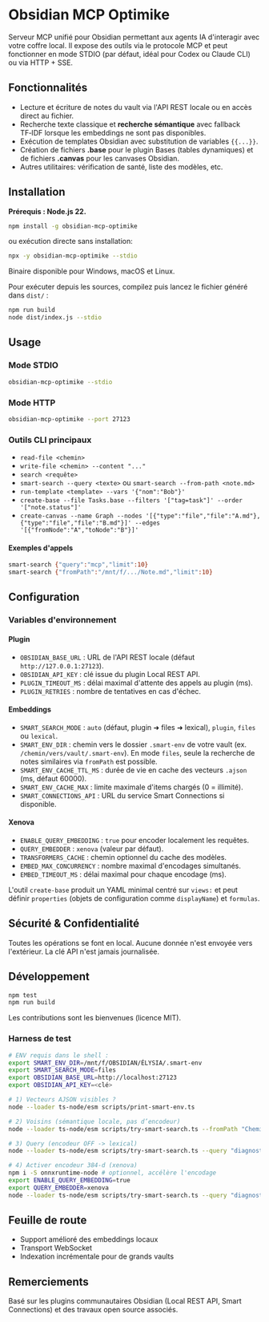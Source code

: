 # Obsidian MCP Optimike

Serveur MCP unifié pour Obsidian permettant aux agents IA d'interagir avec votre coffre local. Il expose des outils via le protocole MCP et peut fonctionner en mode STDIO (par défaut, idéal pour Codex ou Claude CLI) ou via HTTP + SSE.

## Fonctionnalités

- Lecture et écriture de notes du vault via l'API REST locale ou en accès direct au fichier.
- Recherche texte classique et **recherche sémantique** avec fallback TF‑IDF lorsque les embeddings ne sont pas disponibles.
- Exécution de templates Obsidian avec substitution de variables `{{...}}`.
- Création de fichiers **.base** pour le plugin Bases (tables dynamiques) et de fichiers **.canvas** pour les canvases Obsidian.
- Autres utilitaires: vérification de santé, liste des modèles, etc.

## Installation

**Prérequis : Node.js 22.**

```bash
npm install -g obsidian-mcp-optimike
```

ou exécution directe sans installation:

```bash
npx -y obsidian-mcp-optimike --stdio
```

Binaire disponible pour Windows, macOS et Linux.

Pour exécuter depuis les sources, compilez puis lancez le fichier généré dans `dist/` :

```bash
npm run build
node dist/index.js --stdio
```

## Usage

### Mode STDIO

```bash
obsidian-mcp-optimike --stdio
```

### Mode HTTP

```bash
obsidian-mcp-optimike --port 27123
```

### Outils CLI principaux

- `read-file <chemin>`
- `write-file <chemin> --content "..."`
- `search <requête>`
- `smart-search --query <texte>` ou `smart-search --from-path <note.md>`
- `run-template <template> --vars '{"nom":"Bob"}'`
- `create-base --file Tasks.base --filters '["tag=task"]' --order '["note.status"]'`
- `create-canvas --name Graph --nodes '[{"type":"file","file":"A.md"},{"type":"file","file":"B.md"}]' --edges '[{"fromNode":"A","toNode":"B"}]'`

#### Exemples d'appels

```bash
smart-search {"query":"mcp","limit":10}
smart-search {"fromPath":"/mnt/f/.../Note.md","limit":10}
```

## Configuration

### Variables d'environnement

#### Plugin
- `OBSIDIAN_BASE_URL` : URL de l'API REST locale (défaut `http://127.0.0.1:27123`).
- `OBSIDIAN_API_KEY` : clé issue du plugin Local REST API.
- `PLUGIN_TIMEOUT_MS` : délai maximal d'attente des appels au plugin (ms).
- `PLUGIN_RETRIES` : nombre de tentatives en cas d'échec.

#### Embeddings
- `SMART_SEARCH_MODE` : `auto` (défaut, plugin ➜ files ➜ lexical), `plugin`, `files` ou `lexical`.
- `SMART_ENV_DIR` : chemin vers le dossier `.smart-env` de votre vault (ex. `/chemin/vers/vault/.smart-env`). En mode `files`, seule la recherche de notes similaires via `fromPath` est possible.
- `SMART_ENV_CACHE_TTL_MS` : durée de vie en cache des vecteurs `.ajson` (ms, défaut 60000).
- `SMART_ENV_CACHE_MAX` : limite maximale d'items chargés (0 = illimité).
- `SMART_CONNECTIONS_API` : URL du service Smart Connections si disponible.

#### Xenova
- `ENABLE_QUERY_EMBEDDING` : `true` pour encoder localement les requêtes.
- `QUERY_EMBEDDER` : `xenova` (valeur par défaut).
- `TRANSFORMERS_CACHE` : chemin optionnel du cache des modèles.
- `EMBED_MAX_CONCURRENCY` : nombre maximal d'encodages simultanés.
- `EMBED_TIMEOUT_MS` : délai maximal pour chaque encodage (ms).

L'outil `create-base` produit un YAML minimal centré sur `views:` et peut définir `properties` (objets de configuration comme `displayName`) et `formulas`.
## Sécurité & Confidentialité

Toutes les opérations se font en local. Aucune donnée n'est envoyée vers l'extérieur. La clé API n'est jamais journalisée.

## Développement

```bash
npm test
npm run build
```

Les contributions sont les bienvenues (licence MIT).

### Harness de test

```bash
# ENV requis dans le shell :
export SMART_ENV_DIR=/mnt/f/OBSIDIAN/ÉLYSIA/.smart-env
export SMART_SEARCH_MODE=files
export OBSIDIAN_BASE_URL=http://localhost:27123
export OBSIDIAN_API_KEY=<clé>

# 1) Vecteurs AJSON visibles ?
node --loader ts-node/esm scripts/print-smart-env.ts

# 2) Voisins (sémantique locale, pas d’encodeur)
node --loader ts-node/esm scripts/try-smart-search.ts --fromPath "Chemin/Note.md" --limit 10

# 3) Query (encodeur OFF -> lexical)
node --loader ts-node/esm scripts/try-smart-search.ts --query "diagnostic mcp obsidian" --limit 10

# 4) Activer encodeur 384‑d (xenova)
npm i -S onnxruntime-node # optionnel, accélère l'encodage
export ENABLE_QUERY_EMBEDDING=true
export QUERY_EMBEDDER=xenova
node --loader ts-node/esm scripts/try-smart-search.ts --query "diagnostic mcp obsidian" --limit 10
```

## Feuille de route

- Support amélioré des embeddings locaux
- Transport WebSocket
- Indexation incrémentale pour de grands vaults

## Remerciements

Basé sur les plugins communautaires Obsidian (Local REST API, Smart Connections) et des travaux open source associés.
